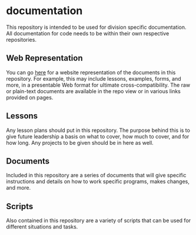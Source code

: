 documentation
=============
This repository is intended to be used for division specific documentation. All documentation for code needs to be within their own respective repositories.

## Web Representation
You can go [here](http://frc868.github.io/documentation) for a website representation of the documents in this repository. For example, this may include lessons, examples, forms, and more, in a presentable Web format for ultimate cross-compatibility. The raw or plain-text documents are available in the repo view or in various links provided on pages.

## Lessons
Any lesson plans should put in this repository. The purpose behind this is to give future leadership a basis on what to cover, how much to cover, and for how long. Any projects to be given should be in here as well.

## Documents
Included in this repository are a series of documents that will give specific instructions and details on how to work specific programs, makes changes, and more.

## Scripts
Also contained in this repository are a variety of scripts that can be used for different situations and tasks.
